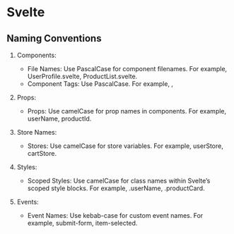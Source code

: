 # Svelte

## Naming Conventions

1. Components:

    - File Names: Use PascalCase for component filenames. For example, UserProfile.svelte, ProductList.svelte.
    - Component Tags: Use PascalCase. For example, <UserProfile />, <ProductList />

2. Props:

   - Props: Use camelCase for prop names in components. For example, userName, productId.

3. Store Names:

   - Stores: Use camelCase for store variables. For example, userStore, cartStore.

4. Styles:

    - Scoped Styles: Use camelCase for class names within Svelte’s scoped style blocks. For example, .userName, .productCard.

5. Events:

   - Event Names: Use kebab-case for custom event names. For example, submit-form, item-selected.